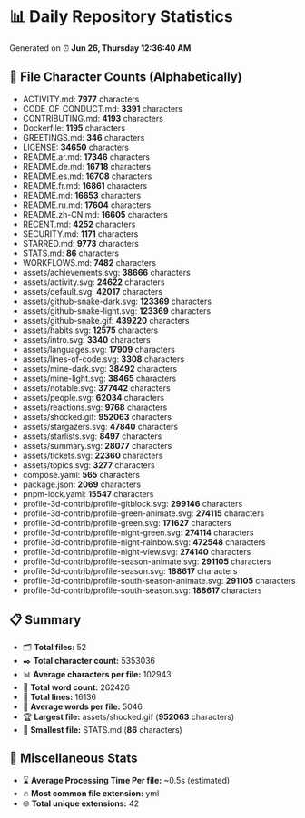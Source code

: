 # 📊 Daily Repository Statistics
Generated on ⏰ **Jun 26, Thursday 12:36:40 AM**

## 📂 File Character Counts (Alphabetically)
- ACTIVITY.md: **7977** characters
- CODE_OF_CONDUCT.md: **3391** characters
- CONTRIBUTING.md: **4193** characters
- Dockerfile: **1195** characters
- GREETINGS.md: **346** characters
- LICENSE: **34650** characters
- README.ar.md: **17346** characters
- README.de.md: **16718** characters
- README.es.md: **16708** characters
- README.fr.md: **16861** characters
- README.md: **16653** characters
- README.ru.md: **17604** characters
- README.zh-CN.md: **16605** characters
- RECENT.md: **4252** characters
- SECURITY.md: **1171** characters
- STARRED.md: **9773** characters
- STATS.md: **86** characters
- WORKFLOWS.md: **7482** characters
- assets/achievements.svg: **38666** characters
- assets/activity.svg: **24622** characters
- assets/default.svg: **42017** characters
- assets/github-snake-dark.svg: **123369** characters
- assets/github-snake-light.svg: **123369** characters
- assets/github-snake.gif: **439220** characters
- assets/habits.svg: **12575** characters
- assets/intro.svg: **3340** characters
- assets/languages.svg: **17909** characters
- assets/lines-of-code.svg: **3308** characters
- assets/mine-dark.svg: **38492** characters
- assets/mine-light.svg: **38465** characters
- assets/notable.svg: **377442** characters
- assets/people.svg: **62034** characters
- assets/reactions.svg: **9768** characters
- assets/shocked.gif: **952063** characters
- assets/stargazers.svg: **47840** characters
- assets/starlists.svg: **8497** characters
- assets/summary.svg: **28077** characters
- assets/tickets.svg: **22360** characters
- assets/topics.svg: **3277** characters
- compose.yaml: **565** characters
- package.json: **2069** characters
- pnpm-lock.yaml: **15547** characters
- profile-3d-contrib/profile-gitblock.svg: **299146** characters
- profile-3d-contrib/profile-green-animate.svg: **274115** characters
- profile-3d-contrib/profile-green.svg: **171627** characters
- profile-3d-contrib/profile-night-green.svg: **274114** characters
- profile-3d-contrib/profile-night-rainbow.svg: **472548** characters
- profile-3d-contrib/profile-night-view.svg: **274140** characters
- profile-3d-contrib/profile-season-animate.svg: **291105** characters
- profile-3d-contrib/profile-season.svg: **188617** characters
- profile-3d-contrib/profile-south-season-animate.svg: **291105** characters
- profile-3d-contrib/profile-south-season.svg: **188617** characters

## 📋 Summary
- 🗂️ **Total files:** 52
- ✒️ **Total character count:** 5353036
- 📊 **Average characters per file:** 102943
- 📝 **Total word count:** 262426
- 🧾 **Total lines:** 16136
- 📐 **Average words per file:** 5046
- 🏆 **Largest file:** assets/shocked.gif (**952063** characters)
- 🥉 **Smallest file:** STATS.md (**86** characters)

## 🌟 Miscellaneous Stats
- ⌛ **Average Processing Time Per file:** ~0.5s (estimated)
- 🔥 **Most common file extension:** yml
- 🌐 **Total unique extensions:** 42
